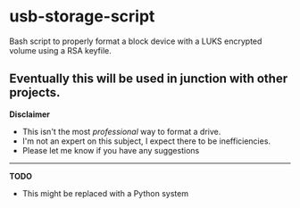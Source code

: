 # usb-storage-script
Bash script to properly format a block device with a LUKS encrypted volume using a RSA keyfile.

Eventually this will be used in junction with other projects.
---

**Disclaimer**
+ This isn't the most _professional_ way to format a drive.
+ I'm not an expert on this subject, I expect there to be inefficiencies.
+ Please let me know if you have any suggestions

---

**TODO**
+ This might be replaced with a Python system
